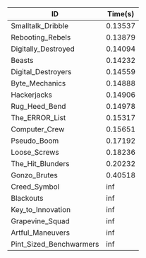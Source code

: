 |ID|Time(s)|
|-|-|
|Smalltalk_Dribble|0.13537|
|Rebooting_Rebels|0.13879|
|Digitally_Destroyed|0.14094|
|Beasts|0.14232|
|Digital_Destroyers|0.14559|
|Byte_Mechanics|0.14888|
|Hackerjacks|0.14906|
|Rug_Heed_Bend|0.14978|
|The_ERROR_List|0.15317|
|Computer_Crew|0.15651|
|Pseudo_Boom|0.17192|
|Loose_Screws|0.18236|
|The_Hit_Blunders|0.20232|
|Gonzo_Brutes|0.40518|
|Creed_Symbol|inf|
|Blackouts|inf|
|Key_to_Innovation|inf|
|Grapevine_Squad|inf|
|Artful_Maneuvers|inf|
|Pint_Sized_Benchwarmers|inf|
